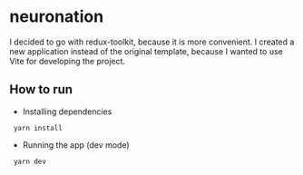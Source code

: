 # neuronation

I decided to go with redux-toolkit, because it is more convenient.
I created a new application instead of the original template, because I wanted to use Vite for developing the project.

## How to run

- Installing dependencies 
```console
 yarn install
```

- Running the app (dev mode)
```console
 yarn dev
```

